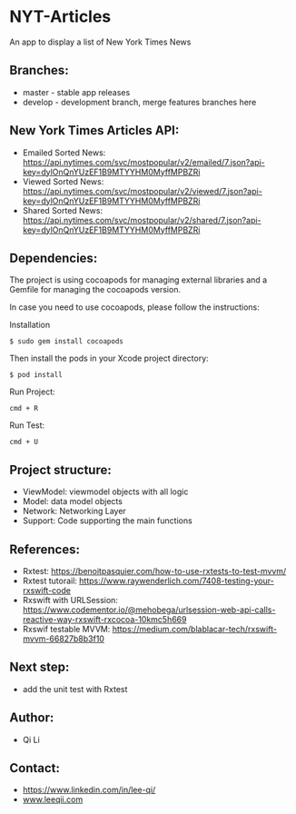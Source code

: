 # NYT-Articles
An app to display a list of New York Times News

## Branches:

* master - stable app releases
* develop - development branch, merge features branches here

## New York Times Articles API:

* Emailed Sorted News: https://api.nytimes.com/svc/mostpopular/v2/emailed/7.json?api-key=dylOnQnYUzEF1B9MTYYHM0MyffMPBZRi
* Viewed Sorted News: https://api.nytimes.com/svc/mostpopular/v2/viewed/7.json?api-key=dylOnQnYUzEF1B9MTYYHM0MyffMPBZRi
* Shared Sorted News: https://api.nytimes.com/svc/mostpopular/v2/shared/7.json?api-key=dylOnQnYUzEF1B9MTYYHM0MyffMPBZRi

## Dependencies:

The project is using cocoapods for managing external libraries and a Gemfile for managing the cocoapods version.

In case you need to use cocoapods, please follow the instructions: 

Installation
```
$ sudo gem install cocoapods
```
Then install the pods in your Xcode project directory:
```
$ pod install
```
Run Project:
```
cmd + R
```

Run Test:
```
cmd + U
```

## Project structure:

* ViewModel: viewmodel objects with all logic
* Model: data model objects
* Network: Networking Layer
* Support: Code supporting the main functions
## References:
* Rxtest: https://benoitpasquier.com/how-to-use-rxtests-to-test-mvvm/
* Rxtest tutorail: https://www.raywenderlich.com/7408-testing-your-rxswift-code
* Rxswift with URLSession: https://www.codementor.io/@mehobega/urlsession-web-api-calls-reactive-way-rxswift-rxcocoa-10kmc5h669
* Rxswif testable MVVM: https://medium.com/blablacar-tech/rxswift-mvvm-66827b8b3f10

## Next step:

*  add the unit test with Rxtest

## Author:

*  Qi Li

## Contact:

* https://www.linkedin.com/in/lee-qi/
* www.leeqii.com
